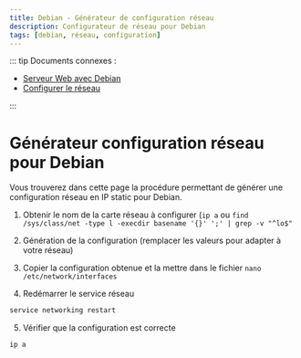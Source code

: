 ```yaml
---
title: Debian - Générateur de configuration réseau
description: Configurateur de réseau pour Debian
tags: [debian, réseau, configuration]
---
```


::: tip Documents connexes :

- [Serveur Web avec Debian](./debian-web.md)
- [Configurer le réseau](./linux-debian-based.md)

:::

# Générateur configuration réseau pour Debian

Vous trouverez dans cette page la procédure permettant de générer une configuration réseau en IP static pour Debian.

1. Obtenir le nom de la carte réseau à configurer (`ip a` ou `find /sys/class/net -type l -execdir basename '{}' ';' | grep -v "^lo$"`

2. Génération de la configuration (remplacer les valeurs pour adapter à votre réseau)

<DebianConfiguration />

3. Copier la configuration obtenue et la mettre dans le fichier `nano /etc/network/interfaces`

4. Redémarrer le service réseau

```bash
service networking restart
```

5. Vérifier que la configuration est correcte

```bash
ip a
```